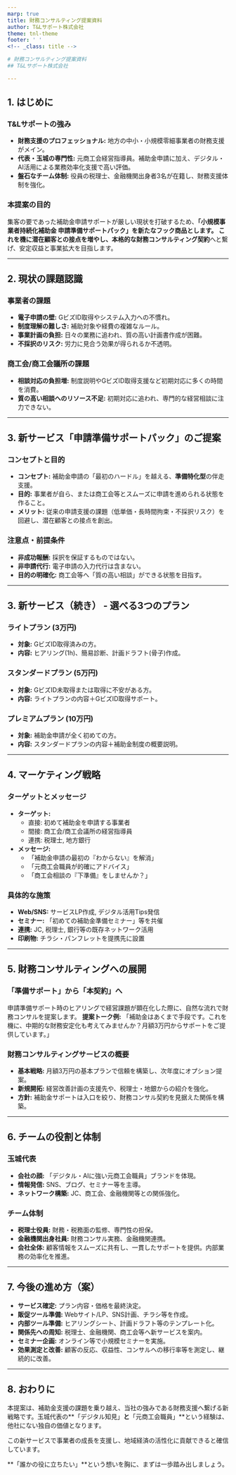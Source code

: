 ```yaml
---
marp: true
title: 財務コンサルティング提案資料
author: T&Lサポート株式会社
theme: tnl-theme
footer: ' '
<!-- _class: title -->

# 財務コンサルティング提案資料
## T&Lサポート株式会社

---
```


## 1. はじめに
### T&Lサポートの強み
- **財務支援のプロフェッショナル:** 地方の中小・小規模零細事業者の財務支援がメイン。
- **代表・玉城の専門性:** 元商工会経営指導員。補助金申請に加え、デジタル・AI活用による業務効率化支援で高い評価。
- **盤石なチーム体制:** 役員の税理士、金融機関出身者3名が在籍し、財務支援体制を強化。

### 本提案の目的
集客の要であった補助金申請サポートが厳しい現状を打破するため、**「小規模事業者持続化補助金 申請準備サポートパック」**を新たなフック商品とします。
これを機に潜在顧客との接点を増やし、本格的な**財務コンサルティング契約**へと繋げ、安定収益と事業拡大を目指します。

---

## 2. 現状の課題認識
### 事業者の課題
- **電子申請の壁:** GビズID取得やシステム入力への不慣れ。
- **制度理解の難しさ:** 補助対象や経費の複雑なルール。
- **事業計画の負担:** 日々の業務に追われ、質の高い計画書作成が困難。
- **不採択のリスク:** 労力に見合う効果が得られるか不透明。

### 商工会/商工会議所の課題
- **相談対応の負担増:** 制度説明やGビズID取得支援など初期対応に多くの時間を消費。
- **質の高い相談へのリソース不足:** 初期対応に追われ、専門的な経営相談に注力できない。

---

## 3. 新サービス「申請準備サポートパック」のご提案
### コンセプトと目的
- **コンセプト:** 補助金申請の「最初のハードル」を越える、**準備特化型**の伴走支援。
- **目的:** 事業者が自ら、または商工会等とスムーズに申請を進められる状態を作ること。
- **メリット:** 従来の申請支援の課題（低単価・長時間拘束・不採択リスク）を回避し、潜在顧客との接点を創出。

### 注意点・前提条件
- **非成功報酬:** 採択を保証するものではない。
- **非申請代行:** 電子申請の入力代行は含まない。
- **目的の明確化:** 商工会等へ「質の高い相談」ができる状態を目指す。

---

## 3. 新サービス（続き） - 選べる3つのプラン
### ライトプラン (3万円)
- **対象:** GビズID取得済みの方。
- **内容:** ヒアリング(1h)、簡易診断、計画ドラフト(骨子)作成。

### スタンダードプラン (5万円)
- **対象:** GビズID未取得または取得に不安がある方。
- **内容:** ライトプランの内容＋GビズID取得サポート。

### プレミアムプラン (10万円)
- **対象:** 補助金申請が全く初めての方。
- **内容:** スタンダードプランの内容＋補助金制度の概要説明。

---

## 4. マーケティング戦略
### ターゲットとメッセージ
- **ターゲット:**
    - 直接: 初めて補助金を申請する事業者
    - 間接: 商工会/商工会議所の経営指導員
    - 連携: 税理士, 地方銀行
- **メッセージ:**
    - 「補助金申請の最初の『わからない』を解消」
    - 「元商工会職員が的確にアドバイス」
    - 「商工会相談の『下準備』をしませんか？」

### 具体的な施策
- **Web/SNS:** サービスLP作成, デジタル活用Tips発信
- **セミナー:** 「初めての補助金準備セミナー」等を共催
- **連携:** JC, 税理士, 銀行等の既存ネットワーク活用
- **印刷物:** チラシ・パンフレットを提携先に設置

---

## 5. 財務コンサルティングへの展開
### 「準備サポート」から「本契約」へ
申請準備サポート時のヒアリングで経営課題が顕在化した際に、自然な流れで財務コンサルを提案します。
**提案トーク例:**
「補助金はあくまで手段です。これを機に、中期的な財務安定化も考えてみませんか？月額3万円からサポートをご提供しています。」

### 財務コンサルティングサービスの概要
- **基本戦略:** 月額3万円の基本プランで信頼を構築し、次年度にオプション提案。
- **新規開拓:** 経営改善計画の支援先や、税理士・地銀からの紹介を強化。
- **方針:** 補助金サポートは入口を絞り、財務コンサル契約を見据えた関係を構築。

---

## 6. チームの役割と体制
### 玉城代表
- **会社の顔:** 「デジタル・AIに強い元商工会職員」ブランドを体現。
- **情報発信:** SNS、ブログ、セミナー等を主導。
- **ネットワーク構築:** JC、商工会、金融機関等との関係強化。

### チーム体制
- **税理士役員:** 財務・税務面の監修、専門性の担保。
- **金融機関出身社員:** 財務コンサル実務、金融機関連携。
- **会社全体:** 顧客情報をスムーズに共有し、一貫したサポートを提供。内部業務の効率化を推進。

---

## 7. 今後の進め方（案）
- **サービス確定:** プラン内容・価格を最終決定。
- **販促ツール準備:** Webサイト/LP、SNS計画、チラシ等を作成。
- **内部ツール準備:** ヒアリングシート、計画ドラフト等のテンプレート化。
- **関係先への周知:** 税理士、金融機関、商工会等へ新サービスを案内。
- **セミナー企画:** オンライン等で小規模セミナーを実施。
- **効果測定と改善:** 顧客の反応、収益性、コンサルへの移行率等を測定し、継続的に改善。

---

## 8. おわりに
本提案は、補助金支援の課題を乗り越え、当社の強みである財務支援へ繋げる新戦略です。玉城代表の**「デジタル知見」**と**「元商工会職員」**という経験は、他社にない独自の価値となります。

この新サービスで事業者の成長を支援し、地域経済の活性化に貢献できると確信しています。

**「誰かの役に立ちたい」**という想いを胸に、まずは一歩踏み出しましょう。 
